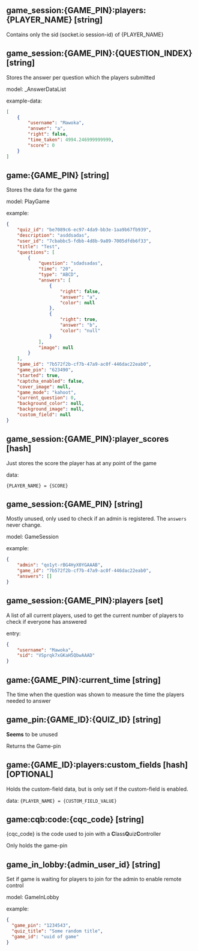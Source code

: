 <!--
SPDX-FileCopyrightText: 2023 Marlon W (Mawoka)

SPDX-License-Identifier: MPL-2.0
-->

## game_session:{GAME_PIN}:players:{PLAYER_NAME} [string]

Contains only the sid (socket.io session-id) of {PLAYER_NAME}

## game_session:{GAME_PIN}:{QUESTION_INDEX} [string]

Stores the answer per question which the players submitted

model: _AnswerDataList

example-data:

```json
[
    {
        "username": "Mawoka",
        "answer": "a",
        "right": false,
        "time_taken": 4994.246999999999,
        "score": 0
    }
]
```

## game:{GAME_PIN} [string]

Stores the data for the game

model: PlayGame

example:

```json
{
    "quiz_id": "be7089c6-ec97-4da9-bb3e-1aa9b67fb939",
    "description": "asddsadas",
    "user_id": "7cbabbc5-fdbb-4d8b-9a89-7005dfdb6f33",
    "title": "Test",
    "questions": [
        {
            "question": "sdadsadas",
            "time": "20",
            "type": "ABCD",
            "answers": [
                {
                    "right": false,
                    "answer": "a",
                    "color": null
                },
                {
                    "right": true,
                    "answer": "b",
                    "color": "null"
                }
            ],
            "image": null
        }
    ],
    "game_id": "7b572f2b-cf7b-47a9-ac0f-446dac22eab0",
    "game_pin": "623490",
    "started": true,
    "captcha_enabled": false,
    "cover_image": null,
    "game_mode": "kahoot",
    "current_question": 0,
    "background_color": null,
    "background_image": null,
    "custom_field": null
}
```

## game_session:{GAME_PIN}:player_scores [hash]

Just stores the score the player has at any point of the game

data:

`{PLAYER_NAME} = {SCORE}`

## game_session:{GAME_PIN} [string]

Mostly unused, only used to check if an admin is registered. The `answers` never change.

model: GameSession

example:

```json
{
    "admin": "qo1yt-rBG4HyX0YGAAAB",
    "game_id": "7b572f2b-cf7b-47a9-ac0f-446dac22eab0",
    "answers": []
}
```

## game_session:{GAME_PIN}:players [set]

A list of all current players, used to get the current number of players to check if everyone has answered

entry:

```json
{
    "username": "Mawoka",
    "sid": "VSprqk7xGKaH5QbwAAAD"
}
```

## game:{GAME_PIN}:current_time [string]

The time when the question was shown to measure the time the players needed to answer

## game_pin:{GAME_ID}:{QUIZ_ID} [string]

**Seems** to be unused

Returns the Game-pin

## game:{GAME_ID}:players:custom_fields [hash] [OPTIONAL]

Holds the custom-field data, but is only set if the custom-field is enabled.


data: `{PLAYER_NAME} = {CUSTOM_FIELD_VALUE}`

## game:cqb:code:{cqc_code} [string]

{cqc_code} is the code used to join with a **C**lass**Q**uiz**C**ontroller

Only holds the game-pin

## game_in_lobby:{admin_user_id} [string]
Set if game is waiting for players to join for the admin to enable remote control

model: GameInLobby

example:
```json
{
  "game_pin": "1234543",
  "quiz_title": "Some random title",
  "game_id": "uuid of game"
}
```
